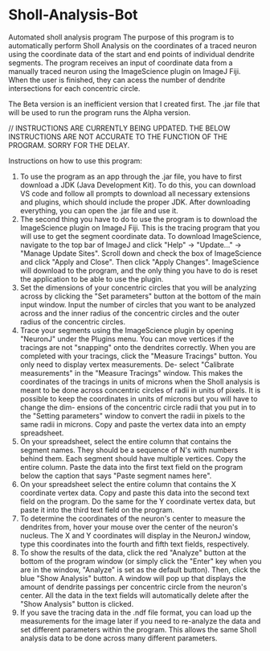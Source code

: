 # Sholl-Analysis-Bot
 Automated sholl analysis program
The purpose of this program is to automatically perform Sholl Analysis on the 
coordinates of a traced neuron using the coordinate data of the start and end points 
of individual dendrite segments. The program receives an input of coordinate data 
from a manually traced neuron using the ImageScience plugin on ImageJ Fiji. When the 
user is finished, they can acess the number of dendrite intersections for each 
concentric circle.

The Beta version is an inefficient version that I created first. The .jar file that
will be used to run the program runs the Alpha version.

// INSTRUCTIONS ARE CURRENTLY BEING UPDATED. THE BELOW INSTRUCTIONS ARE NOT ACCURATE
TO THE FUNCTION OF THE PROGRAM. SORRY FOR THE DELAY.

Instructions on how to use this program:
1. To use the program as an app through the .jar file, you have to first download
a JDK (Java Development Kit). To do this, you can download VS code and follow all
prompts to download all necessary extensions and plugins, which should include the
proper JDK. After downloading everything, you can open the .jar file and use it.
2. The second thing you have to do to use the program is to download the ImageScience
plugin on ImageJ Fiji. This is the tracing program that you will use to get the 
segment coordinate data. To download ImageScience, navigate to the top bar of 
ImageJ and click "Help" -> "Update..." -> "Manage Update Sites". Scroll down and
check the box of ImageScience and click "Apply and Close". Then click "Apply 
Changes". ImageScience will download to the program, and the only thing you 
have to do is reset the application to be able to use the plugin.
3. Set the dimensions of your concentric circles that you will be analyzing 
across by clicking the "Set parameters" button at the bottom of the main input
window. Input the number of circles that you want to be analyzed across and the
inner radius of the concentric circles and the outer radius of the concentric 
circles.
4. Trace your segments using the ImageScience plugin by opening "NeuronJ" 
under the Plugins menu. You can move vertices if the tracings are not "snapping"
onto the dendrites correctly. When you are completed with your tracings, click
the "Measure Tracings" button. You only need to display vertex measurements. De-
select "Calibrate measurements" in the "Measure Tracings" window. This makes the
coordinates of the tracings in units of microns when the Sholl analysis is meant
to be done across concentric circles of radii in units of pixels. It is possible
to keep the coordinates in units of microns but you will have to change the dim-
ensions of the concentric circle radii that you put in to the "Setting parameters"
window to convert the radii in pixels to the same radii in microns. Copy and 
paste the vertex data into an empty spreadsheet.
5. On your spreadsheet, select the entire column that contains the segment names.
They should be a sequence of N's with numbers behind them. Each segment should
have multiple vertices. Copy the entire column. Paste the
data into the first text field on the program below the caption that says 
"Paste segment names here".
6. On your spreadsheet select the entire column that contains the X coordinate
vertex data. Copy and paste this data into the second text field on the program.
Do the same for the Y coordinate vertex data, but paste it into the third text
field on the program.
7. To determine the coordinates of the neuron's center to measure the dendrites
from, hover your mouse over the center of the neuron's nucleus. The X and Y 
coordinates will display in the NeuronJ window, type this coordinates into
the fourth and fifth text fields, respectively.
8. To show the results of the data, click the red "Analyze" button at the 
bottom of the program window (or simply click the "Enter" key when you are
in the window, "Analyze" is set as the default button). Then, click the blue 
"Show Analysis" button. A window will pop up that displays the amount of dendrite 
passings per concentric circle from the neuron's center. All the data in the 
text fields will automatically delete after the "Show Analysis" button is
clicked.
9. If you save the tracing data in the .ndf file format, you can load up the 
measurements for the image later if you need to re-analyze the data and set 
different parameters within the program. This allows the same Sholl analysis 
data to be done across many different parameters.